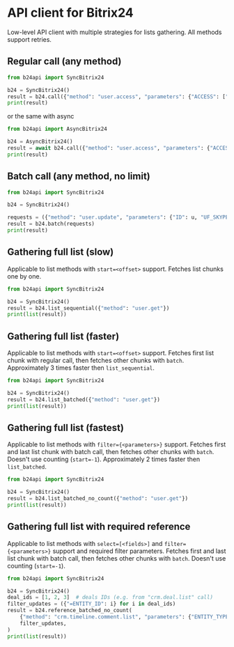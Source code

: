# API client for Bitrix24

Low-level API client with multiple strategies for lists gathering.
All methods support retries.

## Regular call (any method)

```python
from b24api import SyncBitrix24

b24 = SyncBitrix24()
result = b24.call({"method": "user.access", "parameters": {"ACCESS": ["G2", "AU"]}})
print(result)
```

or the same with async

```python
from b24api import AsyncBitrix24

b24 = AsyncBitrix24()
result = await b24.call({"method": "user.access", "parameters": {"ACCESS": ["G2", "AU"]}})
print(result)
```

## Batch call (any method, no limit)

```python
from b24api import SyncBitrix24

b24 = SyncBitrix24()

requests = ({"method": "user.update", "parameters": {"ID": u, "UF_SKYPE": ""}} for u in range(1000))
result = b24.batch(requests)
print(result)
```

## Gathering full list (slow)
Applicable to list methods with `start=<offset>` support. 
Fetches list chunks one by one.

```python
from b24api import SyncBitrix24

b24 = SyncBitrix24()
result = b24.list_sequential({"method": "user.get"})
print(list(result))
```

## Gathering full list (faster)
Applicable to list methods with `start=<offset>` support. 
Fetches first list chunk with regular call, then fetches other chunks with `batch`.
Approximately 3 times faster then `list_sequential`.

```python
from b24api import SyncBitrix24

b24 = SyncBitrix24()
result = b24.list_batched({"method": "user.get"})
print(list(result))
```

## Gathering full list (fastest)
Applicable to list methods with `filter={<parameters>}` support. 
Fetches first and last list chunk with batch call, then fetches other chunks with `batch`. Doesn't use counting (`start=-1`).
Approximately 2 times faster then `list_batched`.

```python
from b24api import SyncBitrix24

b24 = SyncBitrix24()
result = b24.list_batched_no_count({"method": "user.get"})
print(list(result))
```

## Gathering full list with required reference
Applicable to list methods with `select=[<fields>]` and `filter={<parameters>}` support and required filter parameters. 
Fetches first and last list chunk with batch call, then fetches other chunks with `batch`. Doesn't use counting (`start=-1`).

```python
from b24api import SyncBitrix24

b24 = SyncBitrix24()
deal_ids = [1, 2, 3]  # deals IDs (e.g. from "crm.deal.list" call)
filter_updates = ({"=ENTITY_ID": i} for i in deal_ids)
result = b24.reference_batched_no_count(
    {"method": "crm.timeline.comment.list", "parameters": {"ENTITY_TYPE": "deal"}},
    filter_updates,
)
print(list(result))
```
